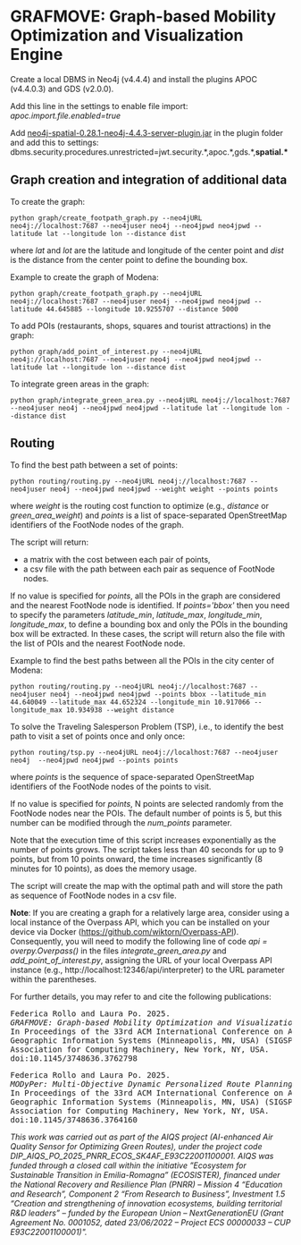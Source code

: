 # GRAFMOVE: Graph-based Mobility Optimization and Visualization Engine

Create a local DBMS in Neo4j (v4.4.4) and install the plugins APOC (v4.4.0.3) and GDS (v2.0.0).

Add this line in the settings to enable file import:
*apoc.import.file.enabled=true*

Add [neo4j-spatial-0.28.1-neo4j-4.4.3-server-plugin.jar](https://github.com/neo4j-contrib/spatial/releases/download/0.28.1-neo4j-4.4.3/neo4j-spatial-0.28.1-neo4j-4.4.3-server-plugin.jar) in the plugin folder
and add this to settings:
dbms.security.procedures.unrestricted=jwt.security.\*,apoc.\*,gds.\*,**spatial.\***


## Graph creation and integration of additional data

To create the graph:

`python graph/create_footpath_graph.py --neo4jURL neo4j://localhost:7687 --neo4juser neo4j --neo4jpwd neo4jpwd --latitude lat --longitude lon --distance dist`

where *lat* and *lot* are the latitude and longitude of the center point and *dist* is the distance from the center point to define the bounding box.

Example to create the graph of Modena:

`python graph/create_footpath_graph.py --neo4jURL neo4j://localhost:7687 --neo4juser neo4j --neo4jpwd neo4jpwd --latitude 44.645885 --longitude 10.9255707 --distance 5000`


To add POIs (restaurants, shops, squares and tourist attractions) in the graph:

`python graph/add_point_of_interest.py --neo4jURL neo4j://localhost:7687 --neo4juser neo4j --neo4jpwd neo4jpwd --latitude lat --longitude lon --distance dist`


To integrate green areas in the graph:

`python graph/integrate_green_area.py --neo4jURL neo4j://localhost:7687 --neo4juser neo4j --neo4jpwd neo4jpwd --latitude lat --longitude lon --distance dist`


## Routing

To find the best path between a set of points:

`python routing/routing.py --neo4jURL neo4j://localhost:7687 --neo4juser neo4j --neo4jpwd neo4jpwd --weight weight --points points`

where *weight* is the routing cost function to optimize (e.g., *distance* or *green_area_weight*) and *points* is a list of space-separated OpenStreetMap identifiers of the FootNode nodes of the graph.

The script will return:
- a matrix with the cost between each pair of points,
- a csv file with the path between each pair as sequence of FootNode nodes.

If no value is specified for *points*, all the POIs in the graph are considered and the nearest FootNode node is identified.
If *points='bbox'* then you need to specify the parameters *latitude_min*, *latitude_max*, *longitude_min*, *longitude_max*, to define a bounding box and only the POIs in the bounding box will be extracted.
In these cases, the script will return also the file with the list of POIs and the nearest FootNode node.

Example to find the best paths between all the POIs in the city center of Modena:

`python routing/routing.py --neo4jURL neo4j://localhost:7687 --neo4juser neo4j --neo4jpwd neo4jpwd --points bbox --latitude_min 44.640049 --latitude_max 44.652324 --longitude_min 10.917066 --longitude_max 10.934938 --weight distance`


To solve the Traveling Salesperson Problem (TSP), i.e., to identify the best path to visit a set of points once and only once:

`python routing/tsp.py --neo4jURL neo4j://localhost:7687 --neo4juser neo4j  --neo4jpwd neo4jpwd --points points`

where *points* is the sequence of space-separated OpenStreetMap identifiers of the FootNode nodes of the points to visit.

If no value is specified for *points*, N points are selected randomly from the FootNode nodes near the POIs. The default number of points is 5, but this number can be modified through the *num_points* parameter.

Note that the execution time of this script increases exponentially as the number of points grows. The script takes less than 40 seconds for up to 9 points, but from 10 points onward, the time increases significantly (8 minutes for 10 points), as does the memory usage.

The script will create the map with the optimal path and will store the path as sequence of FootNode nodes in a csv file.



**Note**: If you are creating a graph for a relatively large area, consider using a local instance of the Overpass API, which you can be installed on your device via Docker (https://github.com/wiktorn/Overpass-API).
Consequently, you will need to modify the following line of code *api = overpy.Overpass()* in the files *integrate_green_area.py* and *add_point_of_interest.py*, assigning the URL of your local Overpass API instance (e.g., http://localhost:12346/api/interpreter) to the URL parameter within the parentheses.



For further details, you may refer to and cite the following publications:

<pre>Federica Rollo and Laura Po. 2025. 
<i>GRAFMOVE: Graph-based Mobility Optimization and Visualization Engine.</i>
In Proceedings of the 33rd ACM International Conference on Advances in 
Geographic Information Systems (Minneapolis, MN, USA) (SIGSPATIAL ’25). 
Association for Computing Machinery, New York, NY, USA. 
doi:10.1145/3748636.3762798 </pre>

<pre>Federica Rollo and Laura Po. 2025. 
<i>MODyPer: Multi-Objective Dynamic Personalized Route Planning for Vulnerable Road Users.</i>
In Proceedings of the 33rd ACM International Conference on Advances in 
Geographic Information Systems (Minneapolis, MN, USA) (SIGSPATIAL ’25). 
Association for Computing Machinery, New York, NY, USA. 
doi:10.1145/3748636.3764160 </pre>



*This work was carried out as part of the AIQS project (AI-enhanced Air Quality Sensor for Optimizing Green Routes), under the project code DIP_AIQS_PO_2025_PNRR_ECOS_SK4AF_E93C22001100001. AIQS was funded through a closed call within the initiative ”Ecosystem for Sustainable Transition in Emilia-Romagna” (ECOSISTER), financed under the National Recovery and Resilience Plan (PNRR) – Mission 4 “Education and Research”, Component 2 “From Research to Business”, Investment 1.5 “Creation and strengthening of innovation ecosystems, building territorial R&D leaders” – funded by the European Union – NextGenerationEU (Grant Agreement No. 0001052, dated 23/06/2022 – Project ECS 00000033 – CUP E93C22001100001)".*
